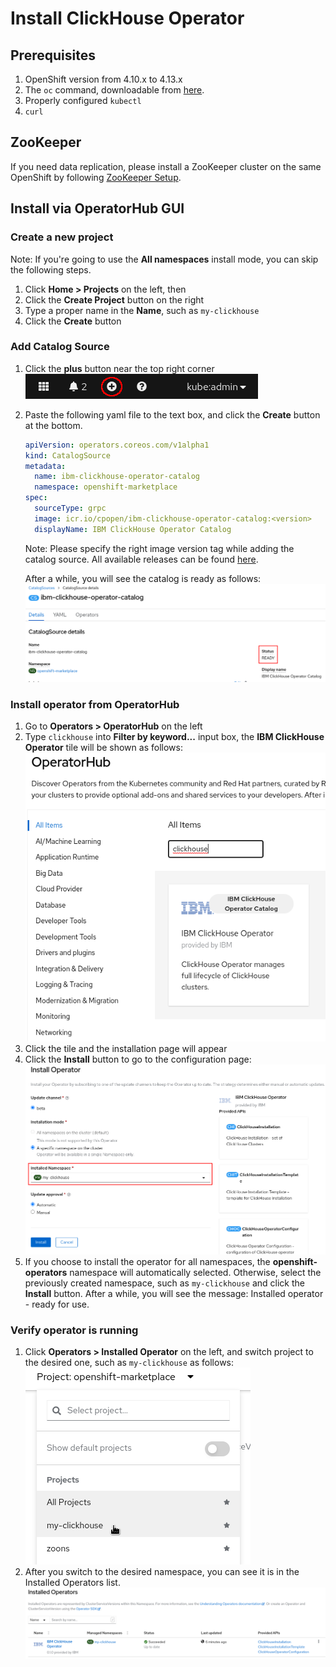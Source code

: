 # Install ClickHouse Operator

## Prerequisites

1. OpenShift version from 4.10.x to 4.13.x
1. The `oc` command, downloadable from [here](https://mirror.openshift.com/pub/openshift-v4/clients/ocp/stable/).
1. Properly configured `kubectl`
1. `curl`

## ZooKeeper

If you need data replication, please install a ZooKeeper cluster on the same OpenShift by following [ZooKeeper Setup](./zookeeper_setup_openshift.md).

## Install via OperatorHub GUI

### Create a new project

Note: If you're going to use the **All namespaces** install mode, you can skip the following steps.

1. Click **Home > Projects** on the left, then
1. Click the **Create Project** button on the right
1. Type a proper name in the **Name**, such as `my-clickhouse`
1. Click the **Create** button

### Add Catalog Source

1. Click the **plus** button near the top right corner\
    ![Plus button](./img/plus_button.png)
1. Paste the following yaml file to the text box, and click the **Create** button at the bottom.
    ```yaml
    apiVersion: operators.coreos.com/v1alpha1
    kind: CatalogSource
    metadata:
      name: ibm-clickhouse-operator-catalog
      namespace: openshift-marketplace 
    spec:
      sourceType: grpc
      image: icr.io/cpopen/ibm-clickhouse-operator-catalog:<version>
      displayName: IBM ClickHouse Operator Catalog
    ```
    Note: Please specify the right image version tag while adding the catalog source.
    All available releases can be found [here](../releases).
    
    After a while, you will see the catalog is ready as follows:
    ![Catalog ready](./img/catalog_ready.png)

### Install operator from OperatorHub

1. Go to **Operators > OperatorHub** on the left
1. Type `clickhouse` into **Filter by keyword...** input box, the **IBM ClickHouse Operator** tile will be shown as follows:
    ![Filter clickhouse](./img/filter_clickhouse.png)
1. Click the tile and the installation page will appear
1. Click the **Install** button to go to the configuration page:
    ![Install clickhouse operator](./img/install_clickhouse_operator.png)
1. If you choose to install the operator for all namespaces, the **openshift-operators** namespace will automatically selected.
   Otherwise, select the previously created namespace, such as `my-clickhouse` and click the **Install** button.
   After a while, you will see the message: Installed operator - ready for use.

### Verify operator is running

1. Click **Operators > Installed Operator** on the left, and switch project to the desired one, such as `my-clickhouse` as follows:\
    ![Switch to my-clickhouse ns](./img/switch_to_my-clickhouse_ns.png)
1. After you switch to the desired namespace, you can see it is in the Installed Operators list.
    ![Installed clickhouse operator](./img/installed_clickhouse_operator.png)
